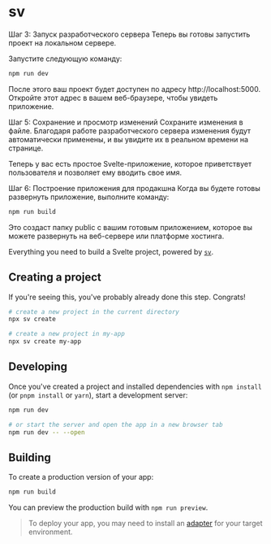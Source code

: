 # sv

Шаг 3: Запуск разработческого сервера
Теперь вы готовы запустить проект на локальном сервере.

Запустите следующую команду:

```bash
npm run dev
```
После этого ваш проект будет доступен по адресу http://localhost:5000. Откройте этот адрес в вашем веб-браузере, чтобы увидеть приложение.

Шаг 5: Сохранение и просмотр изменений
Сохраните изменения в файле. Благодаря работе разработческого сервера изменения будут автоматически применены, и вы увидите их в реальном времени на странице.

Теперь у вас есть простое Svelte-приложение, которое приветствует пользователя и позволяет ему вводить свое имя.

Шаг 6: Построение приложения для продакшна
Когда вы будете готовы развернуть приложение, выполните команду:

```bash
npm run build
```
Это создаст папку public с вашим готовым приложением, которое вы можете развернуть на веб-сервере или платформе хостинга.

Everything you need to build a Svelte project, powered by [`sv`](https://github.com/sveltejs/cli).

## Creating a project

If you're seeing this, you've probably already done this step. Congrats!

```bash
# create a new project in the current directory
npx sv create

# create a new project in my-app
npx sv create my-app
```

## Developing

Once you've created a project and installed dependencies with `npm install` (or `pnpm install` or `yarn`), start a development server:

```bash
npm run dev

# or start the server and open the app in a new browser tab
npm run dev -- --open
```

## Building

To create a production version of your app:

```bash
npm run build
```

You can preview the production build with `npm run preview`.

> To deploy your app, you may need to install an [adapter](https://svelte.dev/docs/kit/adapters) for your target environment.
